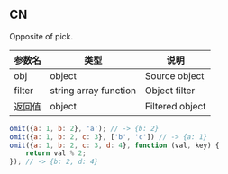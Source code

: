 ## CN

Opposite of pick.

|参数名|类型|说明|
|-----|----|---|
|obj   |object               |Source object  |
|filter|string array function|Object filter  |
|返回值|object               |Filtered object|

```javascript
omit({a: 1, b: 2}, 'a'); // -> {b: 2}
omit({a: 1, b: 2, c: 3}, ['b', 'c']) // -> {a: 1}
omit({a: 1, b: 2, c: 3, d: 4}, function (val, key) {
    return val % 2;
}); // -> {b: 2, d: 4}